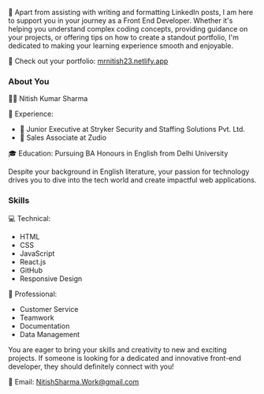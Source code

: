 🚀 Apart from assisting with writing and formatting LinkedIn posts, I am here to support you in your journey as a Front End Developer. Whether it's helping you understand complex coding concepts, providing guidance on your projects, or offering tips on how to create a standout portfolio, I'm dedicated to making your learning experience smooth and enjoyable.

🔗 Check out your portfolio: [mrnitish23.netlify.app](https://mrnitish23.netlify.app/)

### About You
👨‍💻 Nitish Kumar Sharma

💼 Experience: 
  - 📑 Junior Executive at Stryker Security and Staffing Solutions Pvt. Ltd.
  - 🛒 Sales Associate at Zudio

🎓 Education: Pursuing BA Honours in English from Delhi University

Despite your background in English literature, your passion for technology drives you to dive into the tech world and create impactful web applications.

### Skills
💻 Technical: 
  - HTML
  - CSS
  - JavaScript
  - React.js
  - GitHub
  - Responsive Design

🤝 Professional: 
  - Customer Service
  - Teamwork
  - Documentation
  - Data Management

You are eager to bring your skills and creativity to new and exciting projects. If someone is looking for a dedicated and innovative front-end developer, they should definitely connect with you!

📧 Email: NitishSharma.Work@gmail.com

